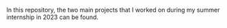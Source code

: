 
In this repository, the two main projects that I worked on during my summer internship in 2023 can be found. 
